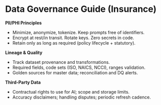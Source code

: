 # Data Governance Guide (Insurance)

**PII/PHI Principles**
- Minimize, anonymize, tokenize. Keep prompts free of identifiers.
- Encrypt at rest/in transit. Rotate keys. Zero secrets in code.
- Retain only as long as required (policy lifecycle + statutory).

**Lineage & Quality**
- Track dataset provenance and transformations.
- Required fields, code sets (ISO, NAICS, NCCI), ranges validation.
- Golden sources for master data; reconciliation and DQ alerts.

**Third‑Party Data**
- Contractual rights to use for AI; scope and storage limits.
- Accuracy disclaimers; handling disputes; periodic refresh cadence.
